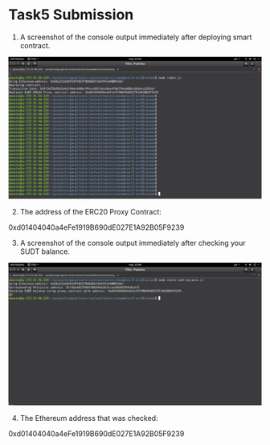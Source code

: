 # Task5 Submission

1. A screenshot of the console output immediately after deploying smart contract.

![alt text](./image0-task5.png)

2. The address of the ERC20 Proxy Contract:

0xd01404040a4eFe1919B690dE027E1A92B05F9239

3. A screenshot of the console output immediately after checking your SUDT balance.

![alt text](./image1-task5.png)

4. The Ethereum address that was checked:

0xd01404040a4eFe1919B690dE027E1A92B05F9239
